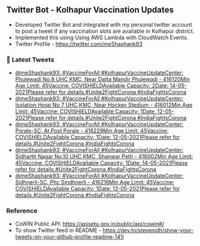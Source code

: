 ## Twitter Bot - Kolhapur Vaccination Updates
- Developed Twitter Bot and integrated with my personal twitter account to post a tweet if any vaccination slots are available in Kolhapur district.
- Implemented this using Using AWS Lambda with CloudWatch Events.
- Twitter Profile - https://twitter.com/meShashank93

### 📱 Latest Tweets

<!-- TWITTER:START -->
- [@meShashank93: #VaccineForAll #KolhapurVaccineUpdateCenter: Phulewadi No.8 UHC KMC, Near Datta Mandir Phulewadi - 416120Min Age Limit: 45Vaccine: COVISHIELDAvailable Capacity: 2Date: 14-05-2021Please refer  for details.#Unite2FightCorona #IndiaFightsCorona](https://twitter.com/meShashank93/status/1392754653293539330)
- [@meShashank93: #VaccineForAll #KolhapurVaccineUpdateCenter: Isolation Hosp No 7 UHC KMC, Near Hockey Stedium - 416012Min Age Limit: 45Vaccine: COVISHIELDAvailable Capacity: 1Date: 12-05-2021Please refer  for details.#Unite2FightCorona #IndiaFightsCorona](https://twitter.com/meShashank93/status/1392491669023387649)
- [@meShashank93: #VaccineForAll #KolhapurVaccineUpdateCenter: Porale-SC, At Post Porale - 416229Min Age Limit: 45Vaccine: COVISHIELDAvailable Capacity: 1Date: 12-05-2021Please refer  for details.#Unite2FightCorona #IndiaFightsCorona](https://twitter.com/meShashank93/status/1392393019609915392)
- [@meShashank93: #VaccineForAll #KolhapurVaccineUpdateCenter: Sidharth Nagar No.10 UHC KMC, Shanwar Peth - 416002Min Age Limit: 45Vaccine: COVISHIELDAvailable Capacity: 1Date: 14-05-2021Please refer  for details.#Unite2FightCorona #IndiaFightsCorona](https://twitter.com/meShashank93/status/1392342436345782278)
- [@meShashank93: #VaccineForAll #KolhapurVaccineUpdateCenter: Sidhnerli-SC, Phc Sindhnerli - 416216Min Age Limit: 45Vaccine: COVISHIELDAvailable Capacity: 1Date: 12-05-2021Please refer  for details.#Unite2FightCorona #IndiaFightsCorona](https://twitter.com/meShashank93/status/1392337151266746372)
<!-- TWITTER:END -->

### Reference
- CoWIN Public API: https://apisetu.gov.in/public/api/cowin#/
- To show Twitter feed in README - https://dev.to/stevenjdh/show-your-tweets-on-your-github-profile-readme-141i
